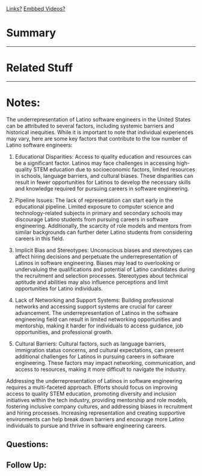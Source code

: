 [Links?](#)
[Embbed Videos?](#)
# Summary

----
# Related Stuff

----
# Notes:
The underrepresentation of Latino software engineers in the United States can be attributed to several factors, including systemic barriers and historical inequities. While it is important to note that individual experiences may vary, here are some key factors that contribute to the low number of Latino software engineers:

1. Educational Disparities: Access to quality education and resources can be a significant factor. Latinos may face challenges in accessing high-quality STEM education due to socioeconomic factors, limited resources in schools, language barriers, and cultural biases. These disparities can result in fewer opportunities for Latinos to develop the necessary skills and knowledge required for pursuing careers in software engineering.

2. Pipeline Issues: The lack of representation can start early in the educational pipeline. Limited exposure to computer science and technology-related subjects in primary and secondary schools may discourage Latino students from pursuing careers in software engineering. Additionally, the scarcity of role models and mentors from similar backgrounds can further deter Latino students from considering careers in this field.

3. Implicit Bias and Stereotypes: Unconscious biases and stereotypes can affect hiring decisions and perpetuate the underrepresentation of Latinos in software engineering. Biases may lead to overlooking or undervaluing the qualifications and potential of Latino candidates during the recruitment and selection processes. Stereotypes about technical aptitude and abilities may also influence perceptions and limit opportunities for Latino individuals.

4. Lack of Networking and Support Systems: Building professional networks and accessing support systems are crucial for career advancement. The underrepresentation of Latinos in the software engineering field can result in limited networking opportunities and mentorship, making it harder for individuals to access guidance, job opportunities, and professional growth.

5. Cultural Barriers: Cultural factors, such as language barriers, immigration status concerns, and cultural expectations, can present additional challenges for Latinos in pursuing careers in software engineering. These factors may impact networking, communication, and access to resources, making it more difficult to navigate the industry.

Addressing the underrepresentation of Latinos in software engineering requires a multi-faceted approach. Efforts should focus on improving access to quality STEM education, promoting diversity and inclusion initiatives within the tech industry, providing mentorship and role models, fostering inclusive company cultures, and addressing biases in recruitment and hiring processes. Increasing representation and creating supportive environments can help break down barriers and encourage more Latino individuals to pursue and thrive in software engineering careers.

## Questions:

## Follow Up:
